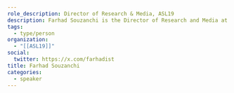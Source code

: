 ```yaml
---
role_description: Director of Research & Media, ASL19
description: Farhad Souzanchi is the Director of Research and Media at ASL19. Farhad leads the ASL19’s pioneering government accountability platforms. Before joining ASL19 in 2013, he spent eight years working as a journalist in Iran. In the past few years, his main focus has been on introducing fact-checking and data journalism to larger Iranian audiences.
tags:
  - type/person
organization:
  - "[[ASL19]]"
social:
  twitter: https://x.com/farhadist
title: Farhad Souzanchi
categories:
  - speaker
---
```

